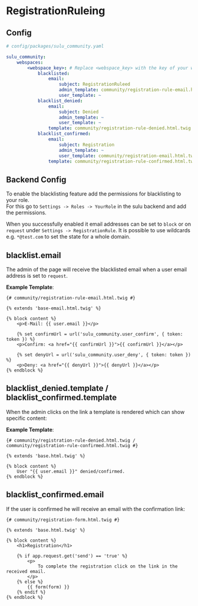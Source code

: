 # RegistrationRuleing

## Config

```yml
# config/packages/sulu_community.yaml

sulu_community:
    webspaces:
        <webspace_key>: # Replace <webspace_key> with the key of your webspace
            blacklisted:
                email:
                    subject: RegistrationRuleed
                    admin_template: community/registration-rule-email.html.twig
                    user_template: ~
            blacklist_denied:
                email:
                    subject: Denied
                    admin_template: ~
                    user_template: ~
                template: community/registration-rule-denied.html.twig
            blacklist_confirmed:
                email:
                    subject: Registration
                    admin_template: ~
                    user_template: community/registration-email.html.twig
                template: community/registration-rule-confirmed.html.twig
```

## Backend Config

To enable the blacklisting feature add the permissions for blacklisting to your role.  
For this go to `Settings -> Roles -> YourRole` in the sulu backend and add the permissions.  
  
When you successfully enabled it email addresses can be set to `block` or on `request` under `Settings -> RegistrationRule`. 
It is possible to use wildcards e.g. `*@test.com` to set the state for a whole domain.

## blacklist.email

The admin of the page will receive the blacklisted email when a user email address is set to `request`.

**Example Template**:

```twig
{# community/registration-rule-email.html.twig #}

{% extends 'base-email.html.twig' %}

{% block content %}
    <p>E-Mail: {{ user.email }}</p>

    {% set confirmUrl = url('sulu_community.user_confirm', { token: token }) %}
    <p>Confirm: <a href="{{ confirmUrl }}">{{ confirmUrl }}</a></p>

    {% set denyUrl = url('sulu_community.user_deny', { token: token }) %}
    <p>Deny: <a href="{{ denyUrl }}">{{ denyUrl }}</a></p>
{% endblock %}
```

## blacklist_denied.template / blacklist_confirmed.template

When the admin clicks on the link a template is rendered which can show specific content:

**Example Template**:

```twig
{# community/registration-rule-denied.html.twig / community/registration-rule-confirmed.html.twig #}

{% extends 'base.html.twig' %}

{% block content %}
    User "{{ user.email }}" denied/confirmed.
{% endblock %}
```

## blacklist_confirmed.email

If the user is confirmed he will receive an email with the confirmation link:

```twig
{# community/registration-form.html.twig #}

{% extends 'base.html.twig' %}

{% block content %}
    <h1>Registration</h1>

    {% if app.request.get('send') == 'true' %}
        <p>
            To complete the registration click on the link in the received email.
        </p>
    {% else %}
        {{ form(form) }}
    {% endif %}
{% endblock %}
```
